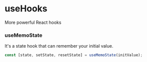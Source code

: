 # useHooks

More powerful React hooks

### useMemoState

It's a state hook that can remember your initial value.

```ts
const [state, setState, resetState] = useMemoState(initValue);
```
